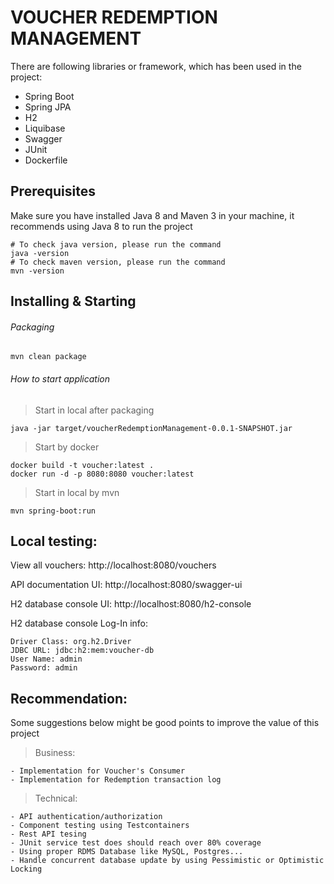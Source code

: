 # VOUCHER REDEMPTION MANAGEMENT

There are following libraries or framework, which has been used in the project:
- Spring Boot
- Spring JPA
- H2
- Liquibase
- Swagger
- JUnit
- Dockerfile


## Prerequisites
Make sure you have installed Java 8 and Maven 3 in your machine, it recommends using Java 8 to run the project
```$xslt
# To check java version, please run the command
java -version
# To check maven version, please run the command
mvn -version
```

## Installing & Starting

###### Packaging  
```$xslt
mvn clean package

```

###### How to start application
> Start in local after packaging
```
java -jar target/voucherRedemptionManagement-0.0.1-SNAPSHOT.jar
```

> Start by docker
```
docker build -t voucher:latest .
docker run -d -p 8080:8080 voucher:latest
```

> Start in local by mvn
```
mvn spring-boot:run
```

## Local testing:
View all vouchers: http://localhost:8080/vouchers

API documentation UI: http://localhost:8080/swagger-ui

H2 database console UI: http://localhost:8080/h2-console

H2 database console Log-In info:
    
    Driver Class: org.h2.Driver
    JDBC URL: jdbc:h2:mem:voucher-db
    User Name: admin
    Password: admin

## Recommendation:
Some suggestions below might be good points to improve the value of this project

> Business:
```
- Implementation for Voucher's Consumer
- Implementation for Redemption transaction log
```
> Technical:
```
- API authentication/authorization
- Component testing using Testcontainers
- Rest API tesing
- JUnit service test does should reach over 80% coverage
- Using proper RDMS Database like MySQL, Postgres...
- Handle concurrent database update by using Pessimistic or Optimistic Locking
```
